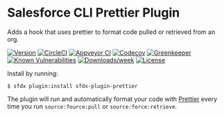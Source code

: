 # Salesforce CLI Prettier Plugin

Adds a hook that uses prettier to format code pulled or retrieved from an org.

[![Version](https://img.shields.io/npm/v/sfdx-plugin-prettier.svg)](https://npmjs.org/package/sfdx-plugin-prettier)
[![CircleCI](https://circleci.com/gh/forcedotcom/sfdx-plugin-prettier/tree/master.svg?style=shield)](https://circleci.com/gh/forcedotcom/sfdx-plugin-prettier/tree/master)
[![Appveyor CI](https://ci.appveyor.com/api/projects/status/github/forcedotcom/sfdx-plugin-prettier?branch=master&svg=true)](https://ci.appveyor.com/project/herokusfdx-/plugin-prettier/branch/master)
[![Codecov](https://codecov.io/gh/forcedotcom/sfdx-plugin-prettier/branch/master/graph/badge.svg)](https://codecov.io/gh/forcedotcom/sfdx-plugin-prettier)
[![Greenkeeper](https://badges.greenkeeper.io/forcedotcom/sfdx-plugin-prettier.svg)](https://greenkeeper.io/)
[![Known Vulnerabilities](https://snyk.io/test/github/forcedotcom/sfdx-plugin-prettier/badge.svg)](https://snyk.io/test/github/forcedotcom/sfdx-plugin-prettier)
[![Downloads/week](https://img.shields.io/npm/dw/sfdx-plugin-prettier.svg)](https://npmjs.org/package/sfdx-plugin-prettier)
[![License](https://img.shields.io/npm/l/sfdx-plugin-prettier.svg)](https://github.com/forcedotcom/sfdx-plugin-prettier/blob/master/package.json)

Install by running:

```sh-session
$ sfdx plugin:install sfdx-plugin-prettier
```

The plugin will run and automatically format your code with [Prettier](https://prettier.io) every time you run `source:fource:pull` or `source:force:retrieve`.
